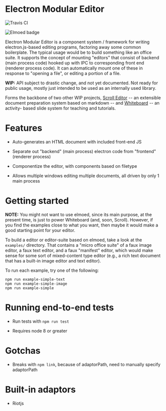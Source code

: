 # Electron Modular Editor

![Travis CI](https://travis-ci.org/michaelpb/elmoed.svg?branch=master)

![Elmoed badge](https://badge.fury.io/js/elmoed.png)

Electron Modular Editor is a component system / framework for writing
electron.js-based editing programs, factoring away some common boilerplate. The
typical usage would be to build something like an office suite. It supports the
concept of mounting "editors" that consist of backend (main process code)
hooked up with IPC to corresponding front end (renderer process code). It can
automatically mount one of these in response to "opening a file", or editing a
portion of a file.

**WIP:** API subject to drastic change, and not yet documented. Not ready for
public usage, mostly just intended to be used as an internally used library.

Forms the backbone of two other WIP projects, [Scroll
Editor](https://bitbucket.org/michaelb/scrolleditor/) -- an extensible document
preparation system based on markdown -- and
[Whiteboard](https://github.com/michaelpb/whiteboard/) -- an activity- based
slide system for teaching and tutorials.

# Features

- Auto-generates an HTML document with included front-end JS

- Separate out "backend" (main process) electron code from "frontend" (renderer
  process)

- Componentize the editor, with components based on filetype

- Allows multiple windows editing multiple documents, all driven by only 1 main
  process

# Getting started

**NOTE:** You might not want to use elmoed, since its main purpose, at the
present time, is just to power Whiteboard (and, soon, Scroll). However, if you
find the examples close to what you want, then maybe it would make a good
starting point for your editor.

To build a editor or editor-suite based on elmoed, take a look at the
`examples/` directory.  That contains a "micro office suite" of a faux image
editor, a faux text editor, and a faux "manifest" editor, which would make
sense for some sort of mixed-content type editor (e.g., a rich text document
that has a built-in image editor and text editor).

To run each example, try one of the following:

```
npm run example-simple-text
npm run example-simple-image
npm run example-simple
```

# Running end-to-end tests

* Run tests with `npm run test`

* Requires node 8 or greater

# Gotchas

* Breaks with `npm link`, because of adaptorPath, need to manually specify
  adaptorPath

# Built-in adaptors

- Riotjs
